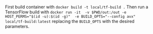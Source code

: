 First build container with `docker build -t local/tf-build .`
Then run a TensorFlow build with `docker run -it  -v $PWD/out:/out -e HOST_PERMS="$(id -u):$(id -g)"  -e BUILD_OPTS="--config avx"   local/tf-build:latest` replacing the `BUILD_OPTS` with the desired parameters.